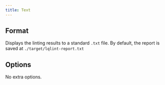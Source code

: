 ```yaml
---
title: Text
---
```


## Format

Displays the linting results to a standard `.txt` file. By default, the report
is saved at `./target/lqlint-report.txt`

## Options

No extra options.
